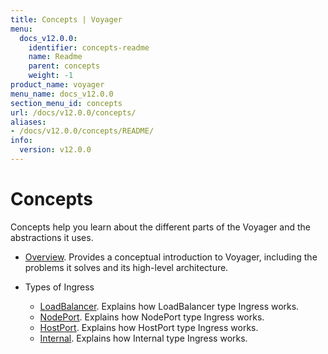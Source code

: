 ```yaml
---
title: Concepts | Voyager
menu:
  docs_v12.0.0:
    identifier: concepts-readme
    name: Readme
    parent: concepts
    weight: -1
product_name: voyager
menu_name: docs_v12.0.0
section_menu_id: concepts
url: /docs/v12.0.0/concepts/
aliases:
- /docs/v12.0.0/concepts/README/
info:
  version: v12.0.0
---
```


# Concepts

Concepts help you learn about the different parts of the Voyager and the abstractions it uses.

- [Overview](/docs/v12.0.0/concepts/overview). Provides a conceptual introduction to Voyager, including the problems it solves and its high-level architecture.

- Types of Ingress
  - [LoadBalancer](/docs/v12.0.0/concepts/ingress-types/loadbalancer). Explains how LoadBalancer type Ingress works.
  - [NodePort](/docs/v12.0.0/concepts/ingress-types/nodeport). Explains how NodePort type Ingress works.
  - [HostPort](/docs/v12.0.0/concepts/ingress-types/hostport). Explains how HostPort type Ingress works.
  - [Internal](/docs/v12.0.0/concepts/ingress-types/internal). Explains how Internal type Ingress works.
